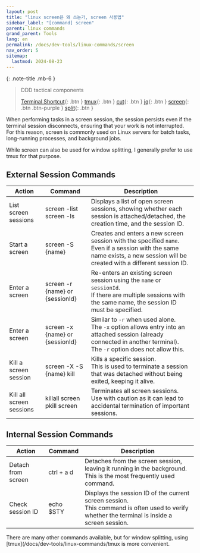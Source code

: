 ```yaml
---
layout: post
title: "linux screen은 왜 쓰는가, screen 사용법"
sidebar_label: "[command] screen"
parent: linux commands
grand_parent: Tools
lang: en
permalink: /docs/dev-tools/linux-commands/screen
nav_order: 5
sitemap:
  lastmod: 2024-08-23
---
```


{: .note-title .mb-6 }
> DDD tactical components
>
> [Terminal Shortcut](/docs/dev-tools/linux-commands/terminal){: .btn }
> [tmux](/docs/dev-tools/linux-commands/tmux){: .btn }
> [cut](/docs/dev-tools/linux-commands/cut){: .btn }
> [jq](/docs/dev-tools/linux-commands/jq){: .btn }
> [screen](/docs/dev-tools/linux-commands/screen){: .btn .btn-purple }
> [split](/docs/dev-tools/linux-commands/split){: .btn }

When performing tasks in a screen session, the session persists even if the terminal session disconnects, ensuring that your work is not interrupted.  
For this reason, screen is commonly used on Linux servers for batch tasks, long-running processes, and background jobs.

While screen can also be used for window splitting, I generally prefer to use tmux for that purpose.

## External Session Commands

| Action                | Command                              | Description                                                                                                                                                                     |
|-----------------------|--------------------------------------|---------------------------------------------------------------------------------------------------------------------------------------------------------------------------------|
| List screen sessions  | screen -list<br>screen -ls           | Displays a list of open screen sessions, showing whether each session is attached/detached, the creation time, and the session ID.                                              |
| Start a screen        | screen -S {name}                     | Creates and enters a new screen session with the specified `name`.<br>Even if a session with the same name exists, a new session will be created with a different session ID.   |
| Enter a screen        | screen -r {name} or {sessionId}      | Re-enters an existing screen session using the `name` or `sessionId`.<br>If there are multiple sessions with the same name, the session ID must be specified.                   |
| Enter a screen        | screen -x {name} or {sessionId}      | Similar to `-r` when used alone.<br>The `-x` option allows entry into an attached session (already connected in another terminal).<br>The `-r` option does not allow this.       |
| Kill a screen session | screen -X -S {name} kill             | Kills a specific session.<br>This is used to terminate a session that was detached without being exited, keeping it alive.                                                      |
| Kill all screen sessions | killall screen<br>pkill screen  | Terminates all screen sessions.<br>Use with caution as it can lead to accidental termination of important sessions.                                                              |

## Internal Session Commands

| Action              | Command         | Description                                                                                       |
|---------------------|-----------------|---------------------------------------------------------------------------------------------------|
| Detach from screen  | ctrl + a d      | Detaches from the screen session, leaving it running in the background.<br>This is the most frequently used command. |
| Check session ID    | echo $STY       | Displays the session ID of the current screen session.<br>This command is often used to verify whether the terminal is inside a screen session. |

There are many other commands available, but for window splitting, using [tmux](/docs/dev-tools/linux-commands/tmux is more convenient.
